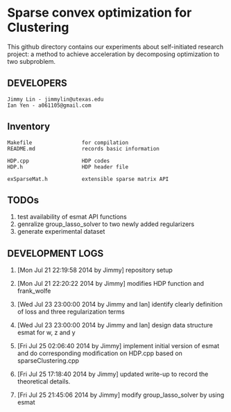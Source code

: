 Sparse convex optimization for Clustering
=======================

This github directory contains our experiments about self-initiated research
project: a method to achieve acceleration by decomposing optimization to two subproblem.

DEVELOPERS
---------------

    Jimmy Lin - jimmylin@utexas.edu
    Ian Yen - a061105@gmail.com


Inventory
--------------

    Makefile                for compilation
    README.md               records basic information
    
    HDP.cpp                 HDP codes
    HDP.h                   HDP header file

    exSparseMat.h           extensible sparse matrix API

TODOs
---------------
1. test availability of esmat API functions
2. genralize group\_lasso\_solver to two newly added regularizers
3. generate experimental dataset

DEVELOPMENT LOGS
---------------

1. [Mon Jul 21 22:19:58 2014 by Jimmy] repository setup

2. [Mon Jul 21 22:20:22 2014 by Jimmy] modifies HDP function and frank\_wolfe

3. [Wed Jul 23 23:00:00 2014 by Jimmy and Ian] identify clearly definition of loss and three regularization terms

4. [Wed Jul 23 23:00:00 2014 by Jimmy and Ian] design data structure esmat for
   w, z and y

5. [Fri Jul 25 02:06:40 2014 by Jimmy] implement initial version of esmat and
   do corresponding modification on HDP.cpp based on sparseClustering.cpp

6. [Fri Jul 25 17:18:40 2014 by Jimmy] updated write-up to record the
   theoretical details. 

7. [Fri Jul 25 21:45:06 2014 by Jimmy] modify group\_lasso\_solver by using
   esmat
